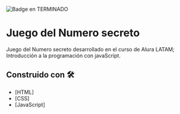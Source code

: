    ![Badge en TERMINADO](https://img.shields.io/badge/STATUS-TERMINADO%20-green)
# Juego del Numero secreto

Juego del Numero secreto desarrollado en el curso de Alura LATAM; Introducción a la programación con javaScript.

## Construido con 🛠️

* [HTML]
* [CSS]
* [JavaScript]
